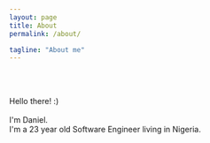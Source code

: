 ```yaml
---
layout: page
title: About
permalink: /about/

tagline: "About me"
---
```


<br>

<div class="intro"><br>
  <p>
 Hello there! :) <BR><br>
 I'm Daniel.<br>
 I'm a 23 year old Software Engineer living in Nigeria.<br><br>
 </p>
</div>

